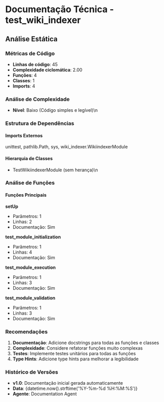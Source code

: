 # Documentação Técnica - test_wiki_indexer

## Análise Estática

### Métricas de Código
- **Linhas de código**: 45
- **Complexidade ciclomática**: 2.00
- **Funções**: 4
- **Classes**: 1
- **Imports**: 4

### Análise de Complexidade
- **Nível**: Baixo (Código simples e legível)\n
### Estrutura de Dependências

#### Imports Externos
unittest, pathlib.Path, sys, wiki_indexer.WikiindexerModule

#### Hierarquia de Classes
- TestWikiindexerModule (sem herança)\n
### Análise de Funções

#### Funções Principais
**setUp**
- Parâmetros: 1
- Linhas: 2
- Documentação: Sim

**test_module_initialization**
- Parâmetros: 1
- Linhas: 4
- Documentação: Sim

**test_module_execution**
- Parâmetros: 1
- Linhas: 3
- Documentação: Sim

**test_module_validation**
- Parâmetros: 1
- Linhas: 3
- Documentação: Sim

### Recomendações

1. **Documentação**: Adicione docstrings para todas as funções e classes
2. **Complexidade**: Considere refatorar funções muito complexas
3. **Testes**: Implemente testes unitários para todas as funções
4. **Type Hints**: Adicione type hints para melhorar a legibilidade

### Histórico de Versões

- **v1.0**: Documentação inicial gerada automaticamente
- **Data**: {datetime.now().strftime('%Y-%m-%d %H:%M:%S')}
- **Agente**: Documentation Agent

